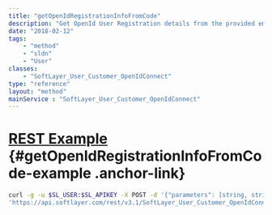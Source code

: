 ```yaml
---
title: "getOpenIdRegistrationInfoFromCode"
description: "Get OpenId User Registration details from the provided email code"
date: "2018-02-12"
tags:
    - "method"
    - "sldn"
    - "User"
classes:
    - "SoftLayer_User_Customer_OpenIdConnect"
type: "reference"
layout: "method"
mainService : "SoftLayer_User_Customer_OpenIdConnect"
---
```


# [REST Example](#getOpenIdRegistrationInfoFromCode-example) <a href="/article/rest/"><i class="fas fa-question"></i></a> {#getOpenIdRegistrationInfoFromCode-example .anchor-link} 
```bash
curl -g -u $SL_USER:$SL_APIKEY -X POST -d '{"parameters": [string, string]}' \
'https://api.softlayer.com/rest/v3.1/SoftLayer_User_Customer_OpenIdConnect/getOpenIdRegistrationInfoFromCode'
```
